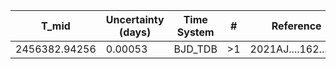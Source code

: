 |T_mid        |Uncertainty (days)|Time System|#  |Reference           |
|-------------|------------------|-----------|---|--------------------|
|2456382.94256|0.00053           |BJD_TDB    |>1 |2021AJ....162....7B |
